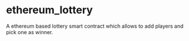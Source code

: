 # ethereum_lottery
A ethereum based lottery smart contract which allows to add players and pick one as winner.
